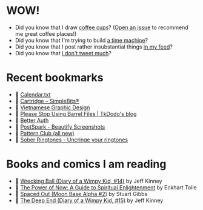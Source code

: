 # WOW!

- Did you know that I draw [coffee cups](https://papercups.mamuso.net/)? ([Open an issue](https://github.com/mamuso/papercups/issues) to recommend me great coffee places!)
- Did you know that I'm trying to build [a time machine](https://github.com/mamuso/fluxcapacitor)?
- Did you know that I post rather insubstantial things [in my feed](https://feed.mamuso.net/)?
- Did you know that [I don't tweet much](https://twitter.com/mamuso)?

# Recent bookmarks

- 👀 [Calendar.txt](https://terokarvinen.com/2021/calendar-txt/)
- 👀 [Cartridge – SimpleBits®](https://simplebits.shop/products/cartridge)
- 👀 [Vietnamese Graphic Design](https://vietgd.com/)
- 👀 [Please Stop Using Barrel Files | TkDodo's blog](https://tkdodo.eu/blog/please-stop-using-barrel-files)
- 👀 [Better Auth](https://www.better-auth.com/)
- 👀 [PostSpark - Beautify Screenshots](https://postspark.app/)
- 👀 [Pattern Club (all new)](https://patternclub.io/)
- 👀 [Sober Ringtones - Uncringe your ringtones](https://sober-ringtones.wize.io/)


# Books and comics I am reading

- 📘 [Wrecking Ball (Diary of a Wimpy Kid, #14)](https://www.goodreads.com/book/show/44091234) by Jeff Kinney
- 📘 [The Power of Now: A Guide to Spiritual Enlightenment](https://www.goodreads.com/book/show/6512869) by Eckhart Tolle
- 📘 [Spaced Out (Moon Base Alpha #2)](https://www.goodreads.com/book/show/26022750) by Stuart Gibbs
- 📘 [The Deep End (Diary of a Wimpy Kid, #15)](https://www.goodreads.com/book/show/51468119) by Jeff Kinney

